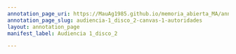 ```yaml
---
annotation_page_uri: https://MauAg1985.github.io/memoria_abierta_MA/annotations/audiencia-1_disco_2-canvas-1-autoridades.json
annotation_page_slug: audiencia-1_disco_2-canvas-1-autoridades
layout: annotation_page
manifest_label: Audiencia 1_disco_2

---
```

